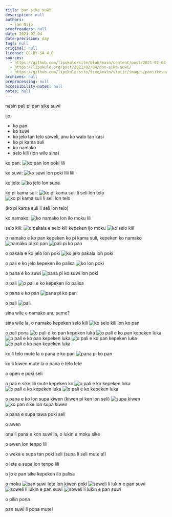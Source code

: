 ```yaml
---
title: pan sike suwi
description: null
authors:
  - jan Nijo
proofreaders: null
date: 2021-02-04
date-precision: day
tags: null
original: null
license: CC-BY-SA 4.0
sources:
  - https://github.com/lipukule/site/blob/main/content/post/2021-02-04-pansikesuwi.md
  - https://lipukule.org/post/2021/02/04/pan-sike-suwi/
  - https://github.com/lipukule/site/tree/main/static/images/pansikesuwi
archives: null
preprocessing: null
accessibility-notes: null
notes: null
---
```


nasin pali pi pan sike suwi

ijo:
 - ko pan
 - ko suwi
 - ko jelo tan telo soweli, anu ko walo tan kasi
 - ko pi kama suli
 - ko namako
 - selo kili (lon wile sina)

ko pan:
![ko pan lon poki lili](/images/pansikesuwi/1.jpg)

ko suwi:
![ko suwi lon poki lili lili](/images/pansikesuwi/2.jpg)

ko jelo:
![ko jelo lon supa](/images/pansikesuwi/3.jpg)

ko pi kama suli:
![ko pi kama suli li seli lon telo](/images/pansikesuwi/4.jpg)
![ko pi kama suli li seli lon telo](/images/pansikesuwi/5.jpg)

(ko pi kama suli li seli lon telo)

ko namako:
![ko namako lon ilo moku lili](/images/pansikesuwi/6.jpg)

selo kili:
![o pakala e selo kili kepeken ijo moku](/images/pansikesuwi/7.jpg)
![ko selo kili](/images/pansikesuwi/8.jpg)

o namako e ko pan kepeken ko pi kama suli, kepeken ko namako
![namako pi ko pan](/images/pansikesuwi/9.jpg)
![pali pi ko pan](/images/pansikesuwi/10.jpg)

o pakala e ko jelo lon poki
![ko jelo pakala lon poki](/images/pansikesuwi/11.jpg)

o pali e ko jelo kepeken ilo palisa
![ko lon poki](/images/pansikesuwi/12.jpg)

o pana e ko suwi
![pana pi ko suwi lon poki](/images/pansikesuwi/13.jpg)

o pali
![o pali e ko kepeken ilo palisa](/images/pansikesuwi/14.jpg)

o pana e ko pan
![pana pi ko pan](/images/pansikesuwi/15.jpg)

o pali
![pali](/images/pansikesuwi/16.jpg)

sina wile e namako anu seme?

sina wile la, o namako kepeken selo kili
![ko selo kili lon ko pan](/images/pansikesuwi/17.jpg)

o pali pona
![o pali e ko pan kepeken luka](/images/pansikesuwi/18.jpg)
![o pali e ko pan kepeken luka](/images/pansikesuwi/19.jpg)
![o pali e ko pan kepeken luka](/images/pansikesuwi/20.jpg)
![o pali e ko pan kepeken luka](/images/pansikesuwi/21.jpg)
![o pali e ko pan kepeken luka](/images/pansikesuwi/22.jpg)

ko li telo mute la o pana e ko pan
![pana pi ko pan](/images/pansikesuwi/23.jpg)

ko li kiwen mute la o pana e telo lete

o open e poki seli

o pali e sike lili mute kepeken ko
![o pali e ko kepeken luka](/images/pansikesuwi/24.jpg)
![o pali e ko kepeken luka](/images/pansikesuwi/25.jpg)
![o pali e ko kepeken luka](/images/pansikesuwi/26.jpg)

o pana e ko lon supa kiwen (kiwen pi ken lon seli)
![supa kiwen](/images/pansikesuwi/27.jpg)
![ko pan sike lon supa kiwen](/images/pansikesuwi/28.jpg)

o pana e supa tawa poki seli

o awen

ona li pana e kon suwi la, o lukin e moku sike

o awen lon tenpo lili

o weka e supa tan poki seli (supa li seli mute a!)

o lete e supa lon tenpo lili

o jo e pan sike kepeken ilo palisa

o moku
![pan suwi lete lon kiwen poki](/images/pansikesuwi/29.jpg)
![soweli li lukin e pan suwi](/images/pansikesuwi/30.jpg)
![soweli li lukin e pan suwi](/images/pansikesuwi/31.jpg)
![soweli li lukin e pan suwi](/images/pansikesuwi/32.jpg)

o pilin pona

pan suwi li pona mute!
